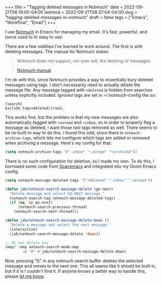 +++
title = "Tagging deleted messages in Notmuch"
date = 2022-09-21T06:19:00-04:00
lastmod = 2022-09-21T08:37:04-04:00
slug = "tagging-deleted-messages-in-notmuch"
draft = false
tags = ["Emacs", "Workflow", "Email"]
+++

I use [Notmuch](https://notmuchmail.org/) in Emacs for managing my email. It's fast, powerful, and (once used to it) easy to use.

There are a few oddities I've learned to work around. The first is with deleting messages. The manual for Notmuch states:

> Notmuch does not support, nor ever will, the deleting of messages
> 
> [Notmuch manual](https://notmuchmail.org/doc/latest/)

I'm ok with this, since Notmuch provides a way to essentially bury deleted messages using tags. I don't necessarily need to actually delete the message file. Any message tagged with `+deleted` is hidden from searches unless explicitly included. Ignored tags are set in ~/.notmuch-config like so: 

```
[search]
exclude_tags=deleted;trash;
```

This works fine, but the problem is that my new messages are also automatically tagged with `+unread` and `+inbox`, so in order to properly flag a message as deleted, I want those two tags removed as well. There seems to be no built-in way to do this. I found this odd, since there is `notmuch-archive-tags`, which lets me configure which tags are added or removed when archiving a message. Here's my config for that:

```lisp
(setq notmuch-archive-tags '("-inbox" "-unread" "+archived"))
```

There is no such configuration for deletion, so I made my own. To do this, I borrowed some code from [Spacemacs](https://spacemacs.org) and integrated into my Doom Emacs config.

```lisp
(setq notmuch-message-deleted-tags '("+deleted" "-inbox" "-unread"))

(defun jab/notmuch-search-message-delete (go-next)
  "Delete message and select GO-NEXT message."
  (notmuch-search-tag notmuch-message-deleted-tags)
  (if (eq 'up go-next)
      (notmuch-search-previous-thread)
    (notmuch-search-next-thread)))

(defun jab/notmuch-search-message-delete-down ()
  "Delete a message and select the next message."
  (interactive)
  (jab/notmuch-search-message-delete 'down))

;; My own delete key
(map! :map notmuch-search-mode-map
        :n "D" #'jab/notmuch-search-message-delete-down)

```

Now, pressing "D" in any notmuch search buffer deletes the selected message and moves to the next one. This all seems like it should be built in, but if it is I couldn't find it. If anyone knows a better way to handle this, please [let me know](mailto:jack@baty.net).

